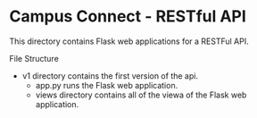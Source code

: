 # Campus Connect - RESTful API
This directory contains Flask web applications for a RESTFul API.

File Structure
* v1 directory contains the first version of the api.
  * app.py runs the Flask web application.
  * views directory contains all of the viewa of the Flask web application.
